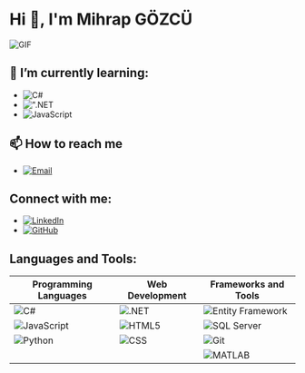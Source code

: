 # Hi 👋, I'm Mihrap GÖZCÜ

![GIF](https://i.pinimg.com/originals/c0/2c/2b/c02c2b3de937036e01f314332b406e62.gif)

## 🌱 I’m currently learning:
- ![C#](https://img.shields.io/badge/C%23-%23239120.svg?style=for-the-badge&logo=c-sharp&logoColor=white)
- ![".NET](https://img.shields.io/badge/.NET-5C2D91?style=for-the-badge&logo=dot-net&logoColor=white)
- ![JavaScript](https://img.shields.io/badge/JavaScript-%23323330.svg?style=for-the-badge&logo=javascript&logoColor=%23F7DF1E)



## 📫 How to reach me
- [![Email](https://img.shields.io/badge/Email-%23EA4335.svg?style=for-the-badge&logo=gmail&logoColor=white)](mailto:mihrapgozcu@gmail.com)


## Connect with me:
- [![LinkedIn](https://img.shields.io/badge/LinkedIn-%230077B5.svg?style=for-the-badge&logo=linkedin&logoColor=white)](https://www.linkedin.com/in/mihrapgozcu/)
- [![GitHub](https://img.shields.io/badge/GitHub-%23121011.svg?style=for-the-badge&logo=github&logoColor=white)](https://github.com/mihrapgozcu)

## Languages and Tools:

| Programming Languages     | Web Development           | Frameworks and Tools          |
|---------------------------|---------------------------|-------------------------------|
| ![C#](https://img.shields.io/badge/C%23-%23239120.svg?style=for-the-badge&logo=c-sharp&logoColor=white) | ![.NET](https://img.shields.io/badge/.NET-5C2D91?style=for-the-badge&logo=dot-net&logoColor=white) | ![Entity Framework](https://img.shields.io/badge/Entity%20Framework-%235665F6.svg?style=for-the-badge&logo=.net&logoColor=white) |
| ![JavaScript](https://img.shields.io/badge/JavaScript-%23323330.svg?style=for-the-badge&logo=javascript&logoColor=%23F7DF1E) | ![HTML5](https://img.shields.io/badge/HTML5-%23E34F26.svg?style=for-the-badge&logo=html5&logoColor=white) | ![SQL Server](https://img.shields.io/badge/SQL%20Server-CC2927?style=for-the-badge&logo=microsoft-sql-server&logoColor=white) |
| ![Python](https://img.shields.io/badge/Python-%2314354C.svg?style=for-the-badge&logo=python&logoColor=white) | ![CSS](https://img.shields.io/badge/CSS-%231572B6.svg?style=for-the-badge&logo=css3&logoColor=white) | ![Git](https://img.shields.io/badge/Git-F05032?style=for-the-badge&logo=git&logoColor=white) |
|   |   | ![MATLAB](https://img.shields.io/badge/MATLAB-%23FF2D20.svg?style=for-the-badge&logo=mathworks&logoColor=white) |


